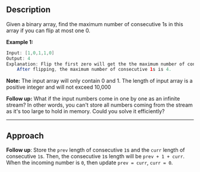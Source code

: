 ## Description

Given a binary array, find the maximum number of consecutive 1s in this array if you can flip at most one 0.

**Example 1:**
```java
Input: [1,0,1,1,0]
Output: 4
Explanation: Flip the first zero will get the the maximum number of consecutive 1s.
    After flipping, the maximum number of consecutive 1s is 4.
```

**Note:**
The input array will only contain 0 and 1.
The length of input array is a positive integer and will not exceed 10,000

**Follow up:**
What if the input numbers come in one by one as an infinite stream? In other words, you can't store all numbers coming from the stream as it's too large to hold in memory. Could you solve it efficiently?

*** 
## Approach
**Follow up**:
Store the `prev` length of consecutive `1`s and the `curr` length of consecutive `1`s.
Then, the consecutive `1`s length will be `prev + 1 + curr`.
When the incoming number is `0`, then update `prev = curr`, `curr = 0`.

